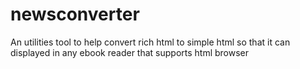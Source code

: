 # newsconverter
An utilities tool to help convert rich html to simple html so that it can displayed in any ebook reader that supports html browser
